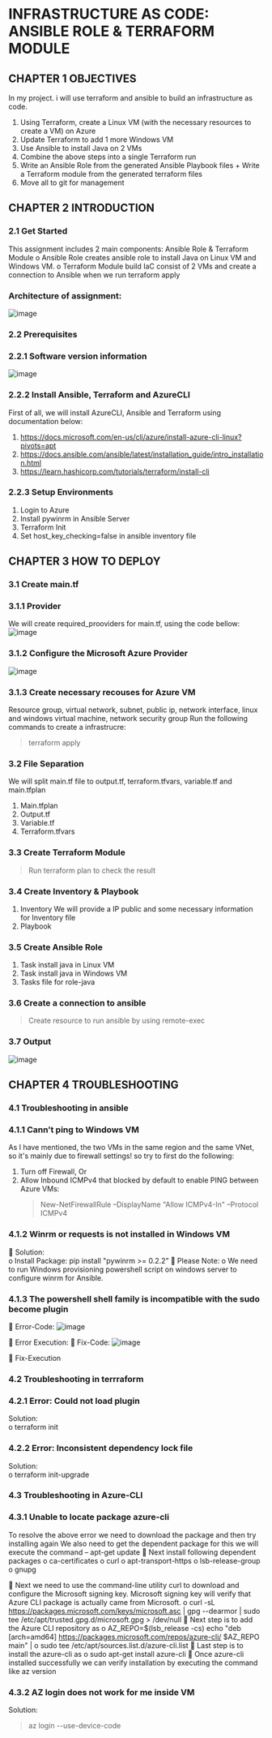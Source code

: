 # INFRASTRUCTURE AS CODE: ANSIBLE ROLE & TERRAFORM MODULE

## CHAPTER 1 	OBJECTIVES

In my project. i will use terraform and ansible to build an infrastructure as code.
  1.	Using Terraform, create a Linux VM (with the necessary resources to create a VM) on Azure
  2.	Update Terraform to add 1 more Windows VM
  3.	Use Ansible to install Java on 2 VMs 
  4.	Combine the above steps into a single Terraform run
  5.	Write an Ansible Role from the generated Ansible Playbook files + Write a Terraform module from the generated terraform files
  6.	Move all to git for management

## CHAPTER 2 	INTRODUCTION 

### 2.1	Get Started

This assignment includes 2 main components: Ansible Role & Terraform Module
  o	Ansible Role creates ansible role to install Java on Linux VM and Windows VM.
  o	Terraform Module build IaC consist of 2 VMs and create a connection to Ansible when we run terraform apply

### Architecture of assignment:
![image](https://user-images.githubusercontent.com/98753976/160995239-f572b8f7-6aa1-4b79-baec-43e437f2dc8f.png#gh-dark-mode-only)

### 2.2	Prerequisites
### 2.2.1	Software version information

![image](https://user-images.githubusercontent.com/98753976/160995898-0a9c3a43-3bd7-4e4a-a1de-ac857149ae98.png#gh-dark-mode-only)

### 2.2.2	Install Ansible, Terraform and AzureCLI

First of all, we will install AzureCLI, Ansible and Terraform using documentation below:
1.	https://docs.microsoft.com/en-us/cli/azure/install-azure-cli-linux?pivots=apt
2.	https://docs.ansible.com/ansible/latest/installation_guide/intro_installation.html
3.	https://learn.hashicorp.com/tutorials/terraform/install-cli

### 2.2.3	Setup Environments
1. Login to Azure
2. Install pywinrm in Ansible Server
3. Terraform Init
4. Set host_key_checking=false in ansible inventory file

## CHAPTER 3 	HOW TO DEPLOY
### 3.1	Create main.tf
### 3.1.1	Provider
 We will create required_prooviders for main.tf, using the code bellow: 
![image](https://user-images.githubusercontent.com/98753976/161001165-55bfe0bf-7684-4663-a3ed-fdd45791b2f7.png)


### 3.1.2	Configure the Microsoft Azure Provider
![image](https://user-images.githubusercontent.com/98753976/161001184-a96af59b-afed-4165-b15f-d6de2e8d238a.png)

### 3.1.3	Create necessary recouses for Azure VM

Resource group, virtual network, subnet, public ip, network interface, linux and windows virtual machine, network security group
Run the following commands to create a infrastrucre:
> terraform apply 

### 3.2	File Separation
We will split main.tf file to output.tf, terraform.tfvars, variable.tf and main.tfplan
  1. Main.tfplan
  2. Output.tf
  3. Variable.tf
  4. Terraform.tfvars
### 3.3 Create Terraform Module
> Run terraform plan to check the result

### 3.4	Create Inventory & Playbook
  1. Inventory
      We will provide a IP public and some necessary information for Inventory file
  2. Playbook
 
### 3.5	Create Ansible Role
  1. Task install java in Linux VM
  2. Task install java in Windows VM
  3.	Tasks file for role-java

### 3.6 Create a connection to ansible
  >Create resource to run ansible by using remote-exec
	
### 3.7 Output
![image](https://user-images.githubusercontent.com/98753976/161001784-feeeacc8-419f-4b4a-9ebf-57401f8136e5.png)

## CHAPTER 4 TROUBLESHOOTING

### 4.1	Troubleshooting in ansible

### 4.1.1 Cann’t ping to Windows VM

As I have mentioned, the two VMs in the same region and the same VNet, so it's mainly due to firewall settings! so try to first do the following:
1.	Turn off Firewall, Or
2.	Allow Inbound ICMPv4 that blocked by default to enable PING between Azure VMs: 
	> New-NetFirewallRule –DisplayName "Allow ICMPv4-In" –Protocol ICMPv4
	
### 4.1.2 Winrm or requests is not installed in Windows VM
	Solution:  
o	Install Package: pip install "pywinrm >= 0.2.2”
	Please Note: 
o	We need to run Windows provisioning powershell script on windows server to configure winrm for Ansible.

### 4.1.3 The powershell shell family is incompatible with the sudo become plugin
	Error-Code:
![image](https://user-images.githubusercontent.com/98753976/161002738-435ebcf0-a9bc-4707-a616-bc851d86d271.png)

	Error Execution:
	Fix-Code:
![image](https://user-images.githubusercontent.com/98753976/161002756-ecc14b7b-eef6-4f2d-99c3-aaf689eceedf.png)

	Fix-Execution


### 4.2	Troubleshooting in terrraform
### 4.2.1 Error: Could not load plugin
Solution:  
o	terraform init

### 4.2.2 Error: Inconsistent dependency lock file
Solution:  
o	terraform init-upgrade

### 4.3	Troubleshooting in Azure-CLI
### 4.3.1 Unable to locate package azure-cli
To resolve the above error we need to download the package and then try installing again
We also need to get the dependent package for this we will execute the command – apt-get update
	Next install following dependent packages
o	ca-certificates
o	curl
o	apt-transport-https
o	lsb-release-group
o	gnupg

	Next we need to use the command-line utility curl to download and configure the Microsoft signing key. Microsoft signing key will verify that Azure CLI package is actually came from Microsoft.
o	curl -sL https://packages.microsoft.com/keys/microsoft.asc |
gpg --dearmor |
sudo tee /etc/apt/trusted.gpg.d/microsoft.gpg > /dev/null
	Next step is to add the Azure CLI repository as
o	AZ_REPO=$(lsb_release -cs)
echo "deb [arch=amd64] https://packages.microsoft.com/repos/azure-cli/ $AZ_REPO main" |
o	sudo tee /etc/apt/sources.list.d/azure-cli.list
	Last step is to install the azure-cli as
o	sudo apt-get install azure-cli
	Once azure-cli installed successfully we can verify installation by executing the command like az version
 
### 4.3.2 AZ login does not work for me inside VM
 Solution:  
>az login --use-device-code
 





